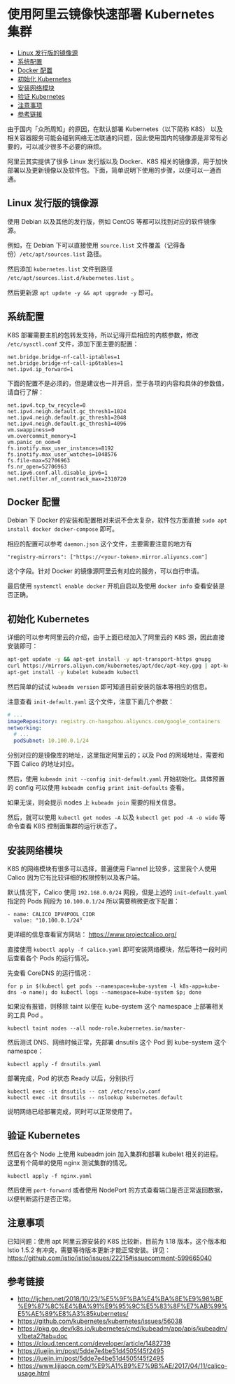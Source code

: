 # 使用阿里云镜像快速部署 Kubernetes 集群

<!-- TOC -->

- [Linux 发行版的镜像源](#linux-发行版的镜像源)
- [系统配置](#系统配置)
- [Docker 配置](#docker-配置)
- [初始化 Kubernetes](#初始化-kubernetes)
- [安装网络模块](#安装网络模块)
- [验证 Kubernetes](#验证-kubernetes)
- [注意事项](#注意事项)
- [参考链接](#参考链接)

<!-- /TOC -->

由于国内「众所周知」的原因，在默认部署 Kubernetes（以下简称 K8S） 以及相关容器服务可能会碰到网络无法联通的问题，因此使用国内的镜像源是非常有必要的，可以减少很多不必要的麻烦。

阿里云其实提供了很多 Linux 发行版以及 Docker、K8S 相关的镜像源，用于加快部署以及更新镜像以及软件包。下面，简单说明下使用的步骤，以便可以一通百通。

## Linux 发行版的镜像源

使用 Debian 以及其他的发行版，例如 CentOS 等都可以找到对应的软件镜像源。

例如，在 Debian 下可以直接使用 `source.list` 文件覆盖（记得备份）`/etc/apt/sources.list` 路径。

然后添加 `kubernetes.list` 文件到路径 `/etc/apt/sources.list.d/kubernetes.list` 。

然后更新源 `apt update -y && apt upgrade -y` 即可。

## 系统配置

K8S 部署需要主机的包转发支持，所以记得开启相应的内核参数，修改 `/etc/sysctl.conf` 文件，添加下面主要的配置：

```
net.bridge.bridge-nf-call-iptables=1
net.bridge.bridge-nf-call-ip6tables=1
net.ipv4.ip_forward=1
```

下面的配置不是必须的，但是建议也一并开启，至于各项的内容和具体的参数值，请自行了解：

```
net.ipv4.tcp_tw_recycle=0
net.ipv4.neigh.default.gc_thresh1=1024
net.ipv4.neigh.default.gc_thresh1=2048
net.ipv4.neigh.default.gc_thresh1=4096
vm.swappiness=0
vm.overcommit_memory=1
vm.panic_on_oom=0
fs.inotify.max_user_instances=8192
fs.inotify.max_user_watches=1048576
fs.file-max=52706963
fs.nr_open=52706963
net.ipv6.conf.all.disable_ipv6=1
net.netfilter.nf_conntrack_max=2310720
```

## Docker 配置

Debian 下 Docker 的安装和配置相对来说不会太复杂，软件包方面直接 `sudo apt install docker docker-compose` 即可。

相应的配置可以参考 `daemon.json` 这个文件，主要需要注意的地方有

```
"registry-mirrors": ["https://<your-token>.mirror.aliyuncs.com"]
```

这个字段。针对 Docker 的镜像源阿里云有对应的服务，可以自行申请。

最后使用 `systemctl enable docker` 开机自启以及使用 `docker info` 查看安装是否正确。

## 初始化 Kubernetes

详细的可以参考阿里云的介绍，由于上面已经加入了阿里云的 K8S 源，因此直接安装即可：

```bash
apt-get update -y && apt-get install -y apt-transport-https gnupg
curl https://mirrors.aliyun.com/kubernetes/apt/doc/apt-key.gpg | apt-key add -
apt-get install -y kubelet kubeadm kubectl
```

然后简单的试试 `kubeadm version` 即可知道目前安装的版本等相应的信息。

注意查看 `init-default.yaml` 这个文件，注意下面几个参数：

```yaml
# ...
imageRepository: registry.cn-hangzhou.aliyuncs.com/google_containers
networking:
  # ...
  podSubnet: 10.100.0.1/24
```

分别对应的是镜像库的地址，这里指定阿里云的；以及 Pod 的网域地址，需要和下面 Calico 的地址对应。

然后，使用 `kubeadm init --config init-default.yaml` 开始初始化。具体预置的 config 可以使用 `kubeadm config print init-defaults` 查看。

如果无误，则会提示 nodes 上 `kubeadm join` 需要的相关信息。

然后，就可以使用 `kubectl get nodes -A` 以及 `kubectl get pod -A -o wide` 等命令查看 K8S 控制面集群的运行状态了。

## 安装网络模块

K8S 的网络模块有很多可以选择，普遍使用 Flannel 比较多，这里我个人使用 Calico 因为它有比较详细的权限控制以及客户端。

默认情况下，Calico 使用 `192.168.0.0/24` 网段，但是上述的 `init-default.yaml` 指定的 Pods 网段为 `10.100.0.1/24` 所以需要稍微更改下配置：

```
- name: CALICO_IPV4POOL_CIDR
  value: "10.100.0.1/24"
```

更详细的信息查看官方网站： https://www.projectcalico.org/

直接使用 `kubectl apply -f calico.yaml` 即可安装网络模块，然后等待一段时间后查看各个 Pods 的运行情况。

先查看 CoreDNS 的运行情况：

```
for p in $(kubectl get pods --namespace=kube-system -l k8s-app=kube-dns -o name); do kubectl logs --namespace=kube-system $p; done
```

如果没有报错，则移除 taint 以便在 kube-system 这个 namespace 上部署相关的工具 Pod 。

```
kubectl taint nodes --all node-role.kubernetes.io/master-
```

然后测试 DNS、网络时候正常，先部署 dnsutils 这个 Pod 到 kube-system 这个 namespce：

```
kubectl apply -f dnsutils.yaml
```

部署完成，Pod 的状态 Ready 以后，分别执行

```
kubectl exec -it dnsutils -- cat /etc/resolv.conf
kubectl exec -it dnsutils -- nslookup kubernetes.default
```

说明网络已经部署完成，同时可以正常使用了。

## 验证 Kubernetes

然后在各个 Node 上使用 kubeadm join 加入集群和部署 kubelet 相关的进程。这里有个简单的使用 nginx 测试集群的情况。

```
kubectl apply -f nginx.yaml
```

然后使用 `port-forward` 或者使用 NodePort 的方式查看端口是否正常返回数据，以便判断运行是否正常。

## 注意事项

已知问题：使用 apt 阿里云源安装的 K8S 比较新，目前为 1.18 版本，这个版本和 Istio 1.5.2 有冲突，需要等待版本更新才能正常安装。详见：https://github.com/istio/istio/issues/22215#issuecomment-599665040

## 参考链接

* http://ljchen.net/2018/10/23/%E5%9F%BA%E4%BA%8E%E9%98%BF%E9%87%8C%E4%BA%91%E9%95%9C%E5%83%8F%E7%AB%99%E5%AE%89%E8%A3%85kubernetes/
* https://github.com/kubernetes/kubernetes/issues/56038
* https://pkg.go.dev/k8s.io/kubernetes/cmd/kubeadm/app/apis/kubeadm/v1beta2?tab=doc
* https://cloud.tencent.com/developer/article/1482739
* https://juejin.im/post/5dde7e4be51d4505f45f2495
* https://juejin.im/post/5dde7e4be51d4505f45f2495
* https://www.lijiaocn.com/%E9%A1%B9%E7%9B%AE/2017/04/11/calico-usage.html
